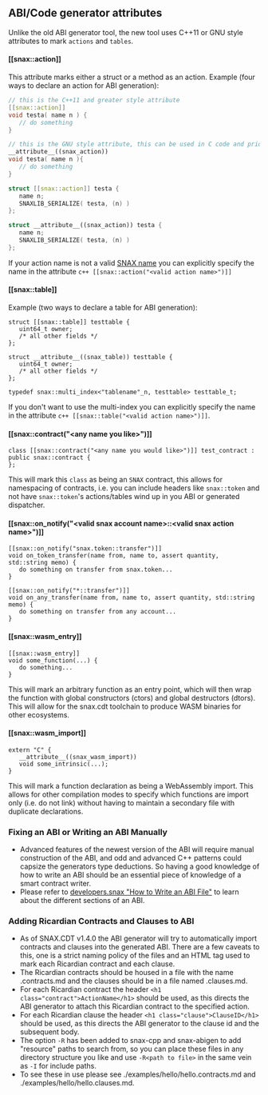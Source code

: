 ## ABI/Code generator attributes
Unlike the old ABI generator tool, the new tool uses C++11 or GNU style attributes to mark ```actions``` and ```tables```.
#### [[snax::action]]
This attribute marks either a struct or a method as an action.
Example (four ways to declare an action for ABI generation):
```c++
// this is the C++11 and greater style attribute
[[snax::action]]
void testa( name n ) {
   // do something
}

// this is the GNU style attribute, this can be used in C code and prior to C++ 11
__attribute__((snax_action))
void testa( name n ){
   // do something
}

struct [[snax::action]] testa {
   name n;
   SNAXLIB_SERIALIZE( testa, (n) )
};

struct __attribute__((snax_action)) testa {
   name n;
   SNAXLIB_SERIALIZE( testa, (n) )
};
```
If your action name is not a valid [SNAX name](https://developers.snax/snax-cpp/docs/naming-conventions) you can explicitly specify the name in the attribute ```c++ [[snax::action("<valid action name>")]]```

#### [[snax::table]]
Example (two ways to declare a table for ABI generation):
```
struct [[snax::table]] testtable {
   uint64_t owner;
   /* all other fields */
};

struct __attribute__((snax_table)) testtable {
   uint64_t owner;
   /* all other fields */
};

typedef snax::multi_index<"tablename"_n, testtable> testtable_t;
```
If you don't want to use the multi-index you can explicitly specify the name in the attribute ```c++ [[snax::table("<valid action name>")]]```.

#### [[snax::contract("\<any name you like\>")]]
```
class [[snax::contract("<any name you would like>")]] test_contract : public snax::contract {
};
```
This will mark this `class` as being an `SNAX` contract, this allows for namespacing of contracts, i.e. you can include headers like `snax::token` and not have `snax::token`'s actions/tables wind up in you ABI or generated dispatcher.

#### [[snax::on_notify("\<valid snax account name\>::\<valid snax action name\>")]]
```
[[snax::on_notify("snax.token::transfer")]]
void on_token_transfer(name from, name to, assert quantity, std::string memo) {
   do something on transfer from snax.token...
}

[[snax::on_notify("*::transfer")]]
void on_any_transfer(name from, name to, assert quantity, std::string memo) {
   do something on transfer from any account...
}
```

#### [[snax::wasm_entry]]
```
[[snax::wasm_entry]]
void some_function(...) {
   do something...
}
```

This will mark an arbitrary function as an entry point, which will then wrap the function with global constructors (ctors) and global destructors (dtors).  This will allow for the snax.cdt toolchain to produce WASM binaries for other ecosystems.

#### [[snax::wasm_import]]
```
extern "C" {
   __attribute__((snax_wasm_import))
   void some_intrinsic(...);
}
```

This will mark a function declaration as being a WebAssembly import.  This allows for other compilation modes to specify which functions are import only (i.e. do not link) without having to maintain a secondary file with duplicate declarations.

### Fixing an ABI or Writing an ABI Manually
- Advanced features of the newest version of the ABI will require manual construction of the ABI, and odd and advanced C++ patterns could capsize the generators type deductions. So having a good knowledge of how to write an ABI should be an essential piece of knowledge of a smart contract writer.
- Please refer to [developers.snax "How to Write an ABI File"](https://developers.snax/snax-cpp/docs/how-to-write-an-abi) to learn about the different sections of an ABI.

### Adding Ricardian Contracts and Clauses to ABI
- As of SNAX.CDT v1.4.0 the ABI generator will try to automatically import contracts and clauses into the generated ABI.  There are a few caveats to this, one is a strict naming policy of the files and an HTML tag used to mark each Ricardian contract and each clause.
- The Ricardian contracts should be housed in a file with the name <contract name>.contracts.md and the clauses should be in a file named <contract name>.clauses.md.
 - For each Ricardian contract the header `<h1 class="contract">ActionName</h1>` should be used, as this directs the ABI generator to attach this Ricardian contract to the specified action.
 - For each Ricardian clause the header `<h1 class="clause">ClauseID</h1>` should be used, as this directs the ABI generator to the clause id and the subsequent body.
 - The option `-R` has been added to snax-cpp and snax-abigen to add "resource" paths to search from, so you can place these files in any directory structure you like and use `-R<path to file>` in the same vein as `-I` for include paths.
 - To see these in use please see ./examples/hello/hello.contracts.md and ./examples/hello/hello.clauses.md.
